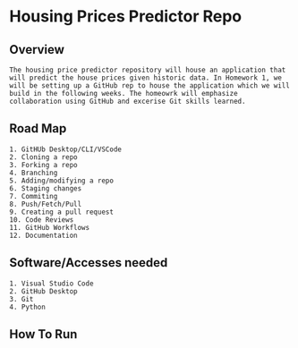 # Housing Prices Predictor Repo
## Overview

    The housing price predictor repository will house an application that will predict the house prices given historic data. In Homework 1, we will be setting up a GitHub rep to house the application which we will build in the following weeks. The homeowrk will emphasize collaboration using GitHub and excerise Git skills learned.

## Road Map

    1. GitHUb Desktop/CLI/VSCode
    2. Cloning a repo
    3. Forking a repo
    4. Branching
    5. Adding/modifying a repo
    6. Staging changes
    7. Commiting
    8. Push/Fetch/Pull
    9. Creating a pull request
    10. Code Reviews
    11. GitHub Workflows
    12. Documentation

## Software/Accesses needed

    1. Visual Studio Code
    2. GitHub Desktop
    3. Git
    4. Python

## How To Run

    